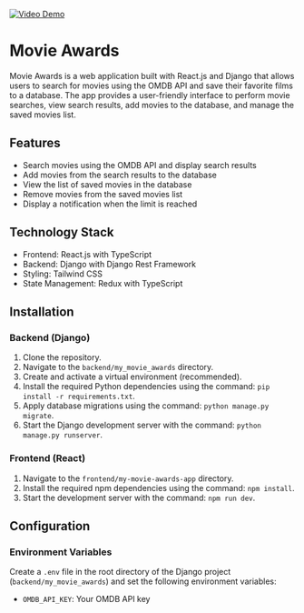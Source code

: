 
[![Video Demo](https://img.youtube.com/vi/4ItOTQWym08/0.jpg)](https://www.youtube.com/watch?v=4ItOTQWym08)

# Movie Awards

Movie Awards is a web application built with React.js and Django that allows users to search for movies using the OMDB API and save their favorite films to a database. The app provides a user-friendly interface to perform movie searches, view search results, add movies to the database, and manage the saved movies list.

## Features

- Search movies using the OMDB API and display search results
- Add movies from the search results to the database
- View the list of saved movies in the database
- Remove movies from the saved movies list
- Display a notification when the limit is reached

## Technology Stack

- Frontend: React.js with TypeScript
- Backend: Django with Django Rest Framework
- Styling: Tailwind CSS
- State Management: Redux with TypeScript

## Installation

### Backend (Django)

1. Clone the repository.
2. Navigate to the `backend/my_movie_awards` directory.
3. Create and activate a virtual environment (recommended).
4. Install the required Python dependencies using the command: `pip install -r requirements.txt`.
5. Apply database migrations using the command: `python manage.py migrate`.
6. Start the Django development server with the command: `python manage.py runserver`.

### Frontend (React)

1. Navigate to the `frontend/my-movie-awards-app` directory.
2. Install the required npm dependencies using the command: `npm install`.
3. Start the development server with the command: `npm run dev`.

## Configuration

### Environment Variables

Create a `.env` file in the root directory of the Django project (`backend/my_movie_awards`) and set the following environment variables:

- `OMDB_API_KEY`: Your OMDB API key


